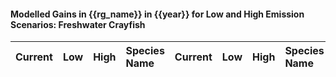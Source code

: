 

#### Modelled Gains in {{rg_name}} in {{year}} for Low and High Emission Scenarios: Freshwater Crayfish

| Current | Low | High | Species Name | Current | Low | High | Species Name |
|:-------:|:---:|:----:|:-------------|:-------:|:---:|:----:|:-------------|
